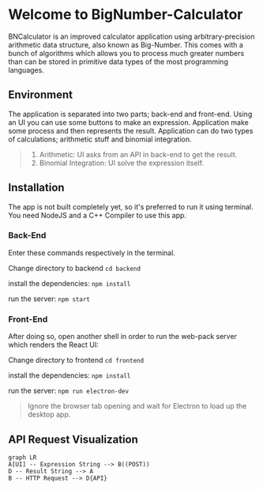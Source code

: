 # Welcome to BigNumber-Calculator

BNCalculator is an improved calculator application using arbitrary-precision arithmetic data structure, also known as Big-Number. This comes with a bunch of algorithms which allows you to process much greater numbers than can be stored in primitive data types of the most programming languages.


## Environment

The application is separated into two parts; back-end and front-end. Using an UI you can use some buttons to make an expression. Application make some process and then represents the result. Application can do two types of calculations; arithmetic stuff and binomial integration.
> 1. Arithmetic: UI asks from an API in back-end to get the result.
> 2. Binomial Integration: UI solve the expression itself.

## Installation

The app is not built completely yet, so it's preferred to run it using terminal.
You need NodeJS and a C++ Compiler to use this app.
### Back-End
Enter these commands respectively in the terminal.

Change directory to backend
`cd backend`

install the dependencies:
`npm install`

run the server: 
`npm start`

### Front-End
After doing so, open another shell in order to run the web-pack server which renders the React UI:

Change directory to frontend
`cd frontend`

install the dependencies:
`npm install`

run the server: 
`npm run electron-dev`

> Ignore the browser tab opening and wait for Electron to load up the desktop app.

## API Request Visualization



```mermaid
graph LR
A[UI] -- Expression String --> B((POST))
D -- Result String --> A
B -- HTTP Request --> D{API}

```
